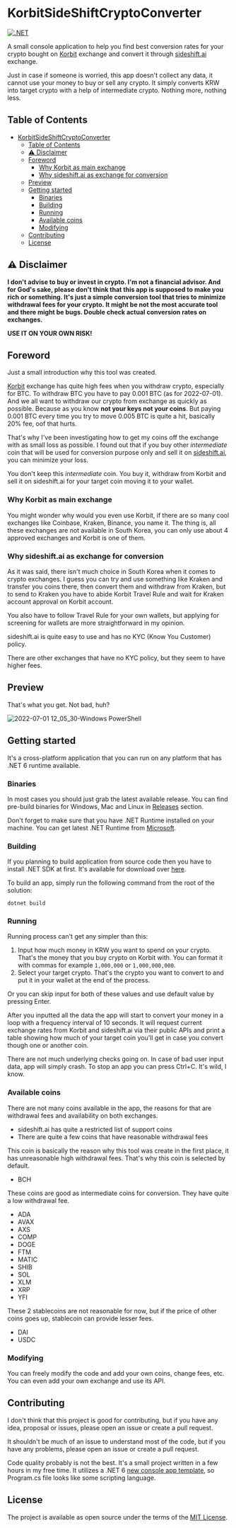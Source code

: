 # KorbitSideShiftCryptoConverter

[![.NET](https://github.com/ipasechnikov/KorbitSideShiftCryptoConverter/actions/workflows/dotnet.yml/badge.svg)](https://github.com/ipasechnikov/KorbitSideShiftCryptoConverter/actions/workflows/dotnet.yml)

A small console application to help you find best conversion rates for your crypto bought on [Korbit](https://www.korbit.co.kr/) exchange and convert it through [sideshift.ai](https://sideshift.ai/) exchange.

Just in case if someone is worried, this app doesn't collect any data, it cannot use your money to buy or sell any crypto. It simply converts KRW into target crypto with a help of intermediate crypto. Nothing more, nothing less.

## Table of Contents

- [KorbitSideShiftCryptoConverter](#korbitsideshiftcryptoconverter)
  - [Table of Contents](#table-of-contents)
  - [⚠️ Disclaimer](#️-disclaimer)
  - [Foreword](#foreword)
    - [Why Korbit as main exchange](#why-korbit-as-main-exchange)
    - [Why sideshift.ai as exchange for conversion](#why-sideshiftai-as-exchange-for-conversion)
  - [Preview](#preview)
  - [Getting started](#getting-started)
    - [Binaries](#binaries)
    - [Building](#building)
    - [Running](#running)
    - [Available coins](#available-coins)
    - [Modifying](#modifying)
  - [Contributing](#contributing)
  - [License](#license)

## ⚠️ Disclaimer

**I don't advise to buy or invest in crypto. I'm not a financial advisor. And for God's sake, please don't think that this app is supposed to make you rich or something. It's just a simple conversion tool that tries to minimize withdrawal fees for your crypto. It might be not the most accurate tool and there might be bugs. Double check actual conversion rates on exchanges.**

**USE IT ON YOUR OWN RISK!**

## Foreword

Just a small introduction why this tool was created.

[Korbit](https://www.korbit.co.kr/) exchange has quite high fees when you withdraw crypto, especially for BTC.
To withdraw BTC you have to pay 0.001 BTC (as for 2022-07-01). And we all want to withdraw our crypto from exchange as quickly as possible. Because as you know **not your keys not your coins**. But paying 0.001 BTC every time you try to move 0.005 BTC is quite a hit, basically 20% fee, oof that hurts.

That's why I've been investigating how to get my coins off the exchange with as small loss as possible.
I found out that if you buy other *intermediate* coin that will be used for conversion purpose only and sell it on [sideshift.ai](https://sideshift.ai/), you can minimize your loss.

You don't keep this *intermediate* coin. You buy it, withdraw from Korbit and sell it on sideshift.ai for your target coin moving it to your wallet.

### Why Korbit as main exchange

You might wonder why would you even use Korbit, if there are so many cool exchanges like Coinbase, Kraken, Binance, you name it.
The thing is, all these exchanges are not available in South Korea, you can only use about 4 approved exchanges and Korbit is one of them.

### Why sideshift.ai as exchange for conversion

As it was said, there isn't much choice in South Korea when it comes to crypto exchanges.
I guess you can try and use something like Kraken and transfer you coins there, then convert them and withdraw from Kraken, but to send to
Kraken you have to abide Korbit Travel Rule and wait for Kraken account approval on Korbit account.

You also have to follow Travel Rule for your own wallets, but applying for screening for wallets are more straightforward in my opinion.

sideshift.ai is quite easy to use and has no KYC (Know You Customer) policy.

There are other exchanges that have no KYC policy, but they seem to have higher fees.

## Preview

That's what you get. Not bad, huh?

![2022-07-01 12_05_30-Windows PowerShell](https://user-images.githubusercontent.com/17357759/176815654-c4b288f4-5e81-4fa2-934b-ca4dcd727734.png)

## Getting started

It's a cross-platform application that you can run on any platform that has .NET 6 runtime available.

### Binaries

In most cases you should just grab the latest available release.
You can find pre-build binaries for Windows, Mac and Linux in [Releases](https://github.com/ipasechnikov/KorbitSideShiftCryptoConverter/releases) section.

Don't forget to make sure that you have .NET Runtime installed on your machine. You can get latest .NET Runtime from [Microsoft](https://www.microsoft.com/net/download/).

### Building

If you planning to build application from source code then you have to install .NET SDK at first. It's available for download over [here](https://www.microsoft.com/net/download/).

To build an app, simply run the following command from the root of the solution:

```console
dotnet build
```

### Running

Running process can't get any simpler than this:

1. Input how much money in KRW you want to spend on your crypto. That's the money that you buy crypto on Korbit with. You can format it with commas for example `1,000,000` or `1,000,000,000`.
2. Select your target crypto. That's the crypto you want to convert to and put it in your wallet at the end of the process.

Or you can skip input for both of these values and use default value by pressing Enter.

After you inputted all the data the app will start to convert your money in a loop with a frequency interval of 10 seconds. It will request current exchange rates from Korbit and sideshift.ai via their public APIs and print a table showing how much of your target coin you'll get in case you convert though one or another coin.

There are not much underlying checks going on. In case of bad user input data, app will simply crash. To stop an app you can press Ctrl+C. It's wild, I know.

### Available coins

There are not many coins available in the app, the reasons for that are withdrawal fees and availability on both exchanges.

- sideshift.ai has quite a restricted list of support coins
- There are quite a few coins that have reasonable withdrawal fees

This coin is basically the reason why this tool was create in the first place, it has unreasonable high withdrawal fees. That's why this coin is selected by default.

- BCH

These coins are good as intermediate coins for conversion. They have quite a low withdrawal fee.

- ADA
- AVAX
- AXS
- COMP
- DOGE
- FTM
- MATIC
- SHIB
- SOL
- XLM
- XRP
- YFI

These 2 stablecoins are not reasonable for now, but if the price of other coins goes up, stablecoin can provide lesser fees.

- DAI
- USDC

### Modifying

You can freely modify the code and add your own coins, change fees, etc. You can even add your own exchange and use its API.

## Contributing

I don't think that this project is good for contributing, but if you have any idea, proposal or issues, please open an issue or create a pull request.

It shouldn't be much of an issue to understand most of the code, but if you have any problems, please open an issue or create a pull request.

Code quality probably is not the best. It's a small project written in a few hours in my free time. It utilizes a .NET 6 [new console app template](https://aka.ms/new-console-template), so Program.cs file looks like some scripting language.

## License

The project is available as open source under the terms of the [MIT License](https://opensource.org/licenses/MIT).

